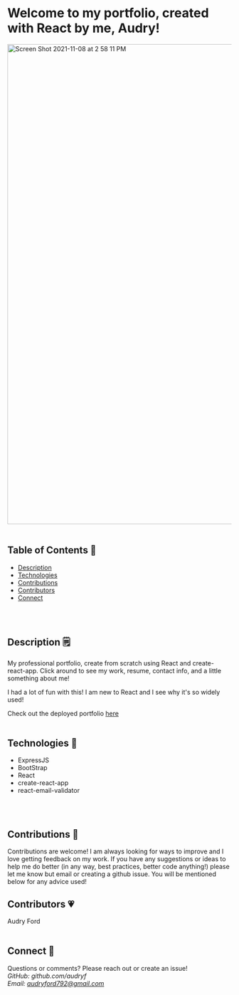 # Welcome to my portfolio, created with React by me, Audry!
<img width="1079" alt="Screen Shot 2021-11-08 at 2 58 11 PM" src="https://user-images.githubusercontent.com/84256033/140817100-9c363108-43ad-4d73-92df-51b3439aa745.png">
<br>
<br>

## Table of Contents 👀<br>
- [Description](#description)
- [Technologies](#technologies)
- [Contributions](#contributions)
- [Contributors](#contributors)
- [Connect](#connect)
<br>
<br>

## Description 🗒
My professional portfolio, create from scratch using React and create-react-app. Click around to see my work, resume, contact info, and a little something about me! 

I had a lot of fun with this! I am new to React and I see why it's so widely used!

Check out the deployed portfolio [here](https://audryf.github.io/audrys-portfolio/)
<br>
<br>

## Technologies 💾
- ExpressJS 
- BootStrap
- React
- create-react-app
- react-email-validator

<br>
<br>

## Contributions 👥
Contributions are welcome! I am always looking for ways to improve and I love getting feedback on my work. If you have any suggestions or ideas to help me do better (in any way, best practices, better code anything!) please let me know but email or creating a github issue. You will be mentioned below for any advice used!
<br>

## Contributors 💗
Audry Ford 
<br>
<br>

## Connect 📧
Questions or comments? Please reach out or create an issue!
<br>
*GitHub: github.com/audryf*<br>
*Email: audryford792@gmail.com*

